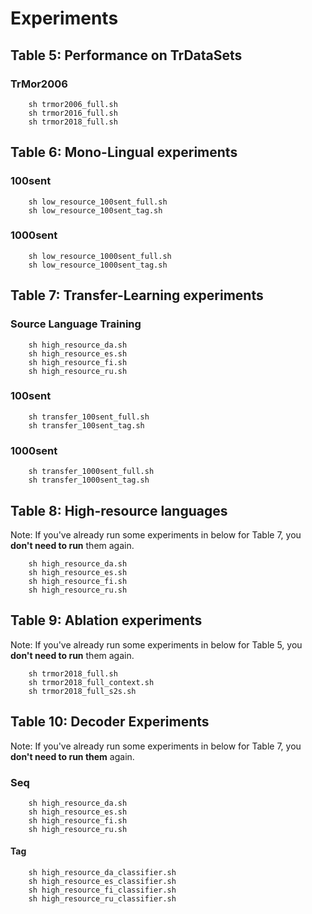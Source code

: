# Experiments
## Table	5: Performance on TrDataSets
### TrMor2006
```shell
    sh trmor2006_full.sh
    sh trmor2016_full.sh
    sh trmor2018_full.sh
```

## Table 6: Mono-Lingual experiments

### 100sent
```shell
    sh low_resource_100sent_full.sh
    sh low_resource_100sent_tag.sh
```

### 1000sent
```shell
    sh low_resource_1000sent_full.sh
    sh low_resource_1000sent_tag.sh
```


## Table 7: Transfer-Learning experiments
### Source Language Training
```shell
    sh high_resource_da.sh
    sh high_resource_es.sh
    sh high_resource_fi.sh
    sh high_resource_ru.sh
```

### 100sent
```shell
    sh transfer_100sent_full.sh
    sh transfer_100sent_tag.sh
```
### 1000sent
```shell
    sh transfer_1000sent_full.sh
    sh transfer_1000sent_tag.sh
```

## Table 8: High-resource languages
Note: If you've already run some experiments in below for Table 7, you **don't need to run** them again.

```shell
    sh high_resource_da.sh
    sh high_resource_es.sh
    sh high_resource_fi.sh
    sh high_resource_ru.sh
```

## Table 9: Ablation experiments
Note: If you've already run some experiments in below for Table 5, you **don't need to run** them again.

```shell
    sh trmor2018_full.sh
    sh trmor2018_full_context.sh
    sh trmor2018_full_s2s.sh
```

## Table 10: Decoder Experiments
Note: If you've already run some experiments in below for Table 7, you **don't need to run them** again.
### Seq
```shell
    sh high_resource_da.sh
    sh high_resource_es.sh
    sh high_resource_fi.sh
    sh high_resource_ru.sh
```
#### Tag
```shell
    sh high_resource_da_classifier.sh
    sh high_resource_es_classifier.sh
    sh high_resource_fi_classifier.sh
    sh high_resource_ru_classifier.sh
```
